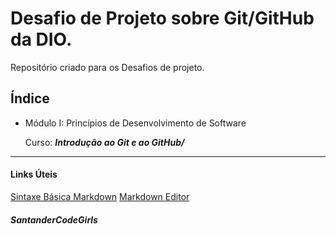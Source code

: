 # Desafio de Projeto sobre Git/GitHub da DIO.
Repositório criado para os Desafios de projeto.

## Índice
- Módulo I: Princípios de Desenvolvimento de Software
  
  Curso: ***Introdução ao Git e ao GitHub/***




------------------------
#### Links Úteis
[Sintaxe Básica Markdown](https://www.markdownguide.org/basic-syntax/)
[Markdown Editor](https://boostnote.io/)
##### SantanderCodeGirls
